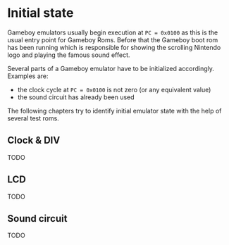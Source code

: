 
# Initial state

Gameboy emulators usually begin execution at `PC = 0x0100` as this is the
usual entry point for Gameboy Roms.
Before that the Gameboy boot rom has been running which is responsible for
showing the scrolling Nintendo logo and playing the famous sound effect.

Several parts of a Gameboy emulator have to be initialized accordingly.
Examples are:
* the clock cycle at `PC = 0x0100` is not zero (or any equivalent value)
* the sound circuit has already been used

The following chapters try to identify initial emulator state with the help
of several test roms.


## Clock & DIV

TODO


## LCD

TODO


## Sound circuit

TODO
